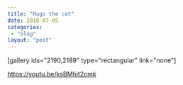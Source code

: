 ```yaml
---
title: "Hugo the cat"
date: 2018-07-05
categories: 
 - "blog"
layout: "post"
---
```


 

[gallery ids="2190,2189" type="rectangular" link="none"]

<https://youtu.be/ksBMhit2cmk>
